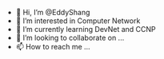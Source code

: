 - 👋 Hi, I’m @EddyShang
- 👀 I’m interested in Computer Network
- 🌱 I’m currently learning DevNet and CCNP
- 💞️ I’m looking to collaborate on ...
- 📫 How to reach me ...

<!---
EddyShang/EddyShang is a ✨ special ✨ repository because its `README.md` (this file) appears on your GitHub profile.
You can click the Preview link to take a look at your changes.
--->
